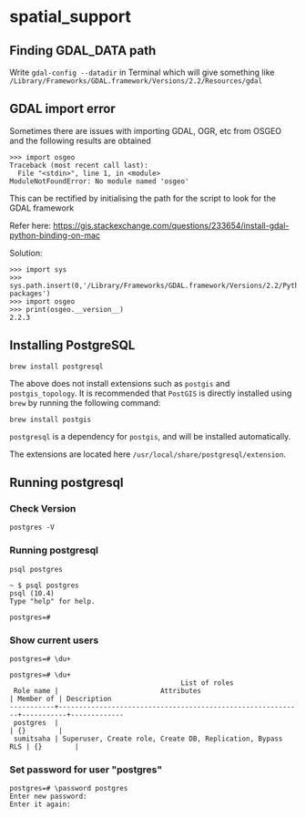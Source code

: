 # spatial_support

## Finding GDAL_DATA path

Write `gdal-config --datadir` in Terminal which will give something like `/Library/Frameworks/GDAL.framework/Versions/2.2/Resources/gdal`

## GDAL import error

Sometimes there are issues with importing GDAL, OGR, etc from OSGEO and the following results are obtained

```
>>> import osgeo
Traceback (most recent call last):
  File "<stdin>", line 1, in <module>
ModuleNotFoundError: No module named 'osgeo'
```

This can be rectified by initialising the path for the script to look for the GDAL framework

Refer here: https://gis.stackexchange.com/questions/233654/install-gdal-python-binding-on-mac

Solution:

```
>>> import sys
>>> sys.path.insert(0,'/Library/Frameworks/GDAL.framework/Versions/2.2/Python/3.6/site-packages')
>>> import osgeo
>>> print(osgeo.__version__)
2.2.3
```

## Installing PostgreSQL

`brew install postgresql`

The above does not install extensions such as `postgis` and `postgis_topology`. It is recommended that `PostGIS` is directly installed using `brew` by running the following command:

`brew install postgis`

`postgresql` is a dependency for `postgis`, and will be installed automatically.

The extensions are located here `/usr/local/share/postgresql/extension`.

## Running postgresql

### Check Version

`postgres -V`

### Running postgresql

`psql postgres`

```
~ $ psql postgres
psql (10.4)
Type "help" for help.

postgres=#

```
### Show current users

`postgres=# \du+`

```
postgres=# \du+
                                          List of roles
 Role name |                         Attributes                         | Member of | Description
-----------+------------------------------------------------------------+-----------+-------------
 postgres  |                                                            | {}        |
 sumitsaha | Superuser, Create role, Create DB, Replication, Bypass RLS | {}        |
```

### Set password for user "postgres"

```
postgres=# \password postgres
Enter new password:
Enter it again:
```
